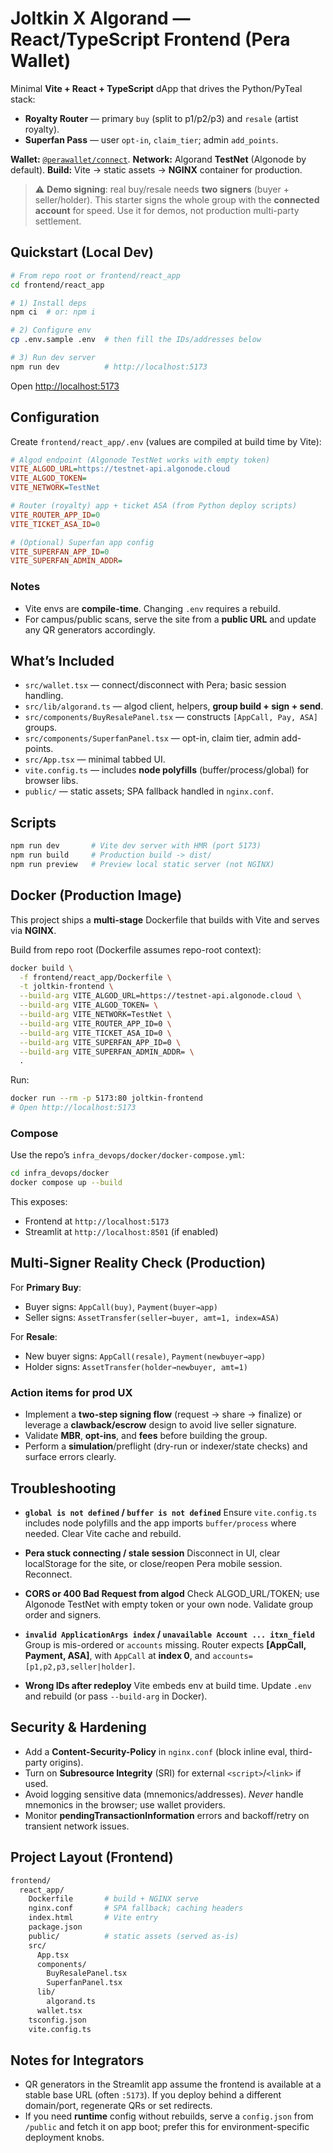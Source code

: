 <!-- frontend/react_app/README.md -->

# Joltkin X Algorand — React/TypeScript Frontend (Pera Wallet)

Minimal **Vite + React + TypeScript** dApp that drives the Python/PyTeal stack:

* **Royalty Router** — primary `buy` (split to p1/p2/p3) and `resale` (artist royalty).
* **Superfan Pass** — user `opt-in`, `claim_tier`; admin `add_points`.

**Wallet:** [`@perawallet/connect`](https://github.com/perawallet/connect).
**Network:** Algorand **TestNet** (Algonode by default).
**Build:** Vite → static assets → **NGINX** container for production.

> ⚠️ **Demo signing**: real buy/resale needs **two signers** (buyer + seller/holder).
> This starter signs the whole group with the **connected account** for speed. Use it for demos, not production multi-party settlement.

## Quickstart (Local Dev)

```bash
# From repo root or frontend/react_app
cd frontend/react_app

# 1) Install deps
npm ci  # or: npm i

# 2) Configure env
cp .env.sample .env  # then fill the IDs/addresses below

# 3) Run dev server
npm run dev          # http://localhost:5173
```

Open [http://localhost:5173](http://localhost:5173)

## Configuration

Create `frontend/react_app/.env` (values are compiled at build time by Vite):

```ini
# Algod endpoint (Algonode TestNet works with empty token)
VITE_ALGOD_URL=https://testnet-api.algonode.cloud
VITE_ALGOD_TOKEN=
VITE_NETWORK=TestNet

# Router (royalty) app + ticket ASA (from Python deploy scripts)
VITE_ROUTER_APP_ID=0
VITE_TICKET_ASA_ID=0

# (Optional) Superfan app config
VITE_SUPERFAN_APP_ID=0
VITE_SUPERFAN_ADMIN_ADDR=
```

### Notes

* Vite envs are **compile-time**. Changing `.env` requires a rebuild.
* For campus/public scans, serve the site from a **public URL** and update any QR generators accordingly.

## What’s Included

* `src/wallet.tsx` — connect/disconnect with Pera; basic session handling.
* `src/lib/algorand.ts` — algod client, helpers, **group build + sign + send**.
* `src/components/BuyResalePanel.tsx` — constructs `[AppCall, Pay, ASA]` groups.
* `src/components/SuperfanPanel.tsx` — opt-in, claim tier, admin add-points.
* `src/App.tsx` — minimal tabbed UI.
* `vite.config.ts` — includes **node polyfills** (buffer/process/global) for browser libs.
* `public/` — static assets; SPA fallback handled in `nginx.conf`.

## Scripts

```bash
npm run dev       # Vite dev server with HMR (port 5173)
npm run build     # Production build -> dist/
npm run preview   # Preview local static server (not NGINX)
```

## Docker (Production Image)

This project ships a **multi-stage** Dockerfile that builds with Vite and serves via **NGINX**.

Build from repo root (Dockerfile assumes repo-root context):

```bash
docker build \
  -f frontend/react_app/Dockerfile \
  -t joltkin-frontend \
  --build-arg VITE_ALGOD_URL=https://testnet-api.algonode.cloud \
  --build-arg VITE_ALGOD_TOKEN= \
  --build-arg VITE_NETWORK=TestNet \
  --build-arg VITE_ROUTER_APP_ID=0 \
  --build-arg VITE_TICKET_ASA_ID=0 \
  --build-arg VITE_SUPERFAN_APP_ID=0 \
  --build-arg VITE_SUPERFAN_ADMIN_ADDR= \
  .
```

Run:

```bash
docker run --rm -p 5173:80 joltkin-frontend
# Open http://localhost:5173
```

### Compose

Use the repo’s `infra_devops/docker/docker-compose.yml`:

```bash
cd infra_devops/docker
docker compose up --build
```

This exposes:

* Frontend at `http://localhost:5173`
* Streamlit at `http://localhost:8501` (if enabled)

## Multi-Signer Reality Check (Production)

For **Primary Buy**:

* Buyer signs: `AppCall(buy)`, `Payment(buyer→app)`
* Seller signs: `AssetTransfer(seller→buyer, amt=1, index=ASA)`

For **Resale**:

* New buyer signs: `AppCall(resale)`, `Payment(newbuyer→app)`
* Holder signs: `AssetTransfer(holder→newbuyer, amt=1)`

### Action items for prod UX

* Implement a **two-step signing flow** (request → share → finalize) or leverage a **clawback/escrow** design to avoid live seller signature.
* Validate **MBR**, **opt-ins**, and **fees** before building the group.
* Perform a **simulation**/preflight (dry-run or indexer/state checks) and surface errors clearly.

## Troubleshooting

* **`global is not defined` / `buffer is not defined`**
  Ensure `vite.config.ts` includes node polyfills and the app imports `buffer/process` where needed. Clear Vite cache and rebuild.

* **Pera stuck connecting / stale session**
  Disconnect in UI, clear localStorage for the site, or close/reopen Pera mobile session. Reconnect.

* **CORS or 400 Bad Request from algod**
  Check ALGOD\_URL/TOKEN; use Algonode TestNet with empty token or your own node. Validate group order and signers.

* **`invalid ApplicationArgs index` / `unavailable Account ... itxn_field`**
  Group is mis-ordered or `accounts` missing. Router expects **\[AppCall, Payment, ASA]**, with `AppCall` at **index 0**, and `accounts=[p1,p2,p3,seller|holder]`.

* **Wrong IDs after redeploy**
  Vite embeds env at build time. Update `.env` and rebuild (or pass `--build-arg` in Docker).

## Security & Hardening

* Add a **Content-Security-Policy** in `nginx.conf` (block inline eval, third-party origins).
* Turn on **Subresource Integrity** (SRI) for external `<script>`/`<link>` if used.
* Avoid logging sensitive data (mnemonics/addresses).
  *Never* handle mnemonics in the browser; use wallet providers.
* Monitor **pendingTransactionInformation** errors and backoff/retry on transient network issues.

## Project Layout (Frontend)

```bash
frontend/
  react_app/
    Dockerfile       # build + NGINX serve
    nginx.conf       # SPA fallback; caching headers
    index.html       # Vite entry
    package.json
    public/          # static assets (served as-is)
    src/
      App.tsx
      components/
        BuyResalePanel.tsx
        SuperfanPanel.tsx
      lib/
        algorand.ts
      wallet.tsx
    tsconfig.json
    vite.config.ts
```

## Notes for Integrators

* QR generators in the Streamlit app assume the frontend is available at a stable base URL (often `:5173`).
  If you deploy behind a different domain/port, regenerate QRs or set redirects.
* If you need **runtime** config without rebuilds, serve a `config.json` from `/public` and fetch it on app boot;
  prefer this for environment-specific deployment knobs.
